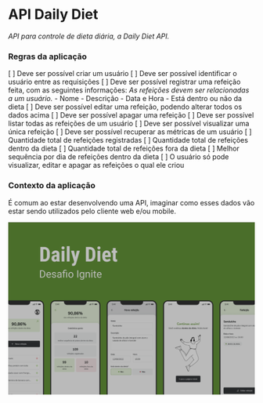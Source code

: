 # API Daily Diet
*API para controle de dieta diária, a Daily Diet API.*

### Regras da aplicação

[ ] Deve ser possível criar um usuário
[ ] Deve ser possível identificar o usuário entre as requisições
[ ] Deve ser possível registrar uma refeição feita, com as seguintes informações:
    *As refeições devem ser relacionadas a um usuário.*
    - Nome
    - Descrição
    - Data e Hora
    - Está dentro ou não da dieta
[ ] Deve ser possível editar uma refeição, podendo alterar todos os dados acima
[ ] Deve ser possível apagar uma refeição
[ ] Deve ser possível listar todas as refeições de um usuário
[ ] Deve ser possível visualizar uma única refeição
[ ] Deve ser possível recuperar as métricas de um usuário
    [ ] Quantidade total de refeições registradas
    [ ] Quantidade total de refeições dentro da dieta
    [ ] Quantidade total de refeições fora da dieta
    [ ] Melhor sequência por dia de refeições dentro da dieta
[ ] O usuário só pode visualizar, editar e apagar as refeições o qual ele criou


### Contexto da aplicação

É comum ao estar desenvolvendo uma API, imaginar como esses dados vão estar sendo utilizados pelo cliente web e/ou mobile.

![Daily Diet Folder](assets/folder.png)